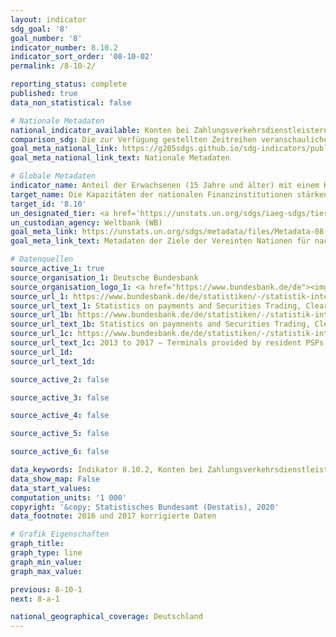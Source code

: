 ```yaml
---
layout: indicator
sdg_goal: '8'
goal_number: '8'
indicator_number: 8.10.2
indicator_sort_order: '08-10-02'
permalink: /8-10-2/

reporting_status: complete
published: true
data_non_statistical: false

# Nationale Metadaten
national_indicator_available: Konten bei Zahlungsverkehrsdienstleistern
comparison_sdg: Die zur Verfügung gestellten Zeitreihen veranschaulichen die Gesamtzahl der (internet/PC-gestützten) übertragbaren Tagesgeldanlagen, während die Metadaten den Prozentsatz der Erwachsenen, die Konten besitzen, fordern. Daher unterscheiden sich die Werte.
goal_meta_national_link: https://g205sdgs.github.io/sdg-indicators/public/MetaDe/8.10.2.pdf
goal_meta_national_link_text: Nationale Metadaten

# Globale Metadaten
indicator_name: Anteil der Erwachsenen (15 Jahre und älter) mit einem Konto bei einer Bank oder einem anderen Finanzinstitut oder einem mobilen Gelddienstleistungsanbieter
target_name: Die Kapazitäten der nationalen Finanzinstitutionen stärken, um den Zugang zu Bank-, Versicherungs- und Finanzdienstleistungen für alle zu begünstigen und zu erweitern
target_id: '8.10'
un_designated_tier: <a href='https://unstats.un.org/sdgs/iaeg-sdgs/tier-classification/' title='Klicken Sie hier um weitere Informationen zur UN-Tier-Klassifikation zu erhalten.'>Tier I</a>
un_custodian_agency: Weltbank (WB)
goal_meta_link: https://unstats.un.org/sdgs/metadata/files/Metadata-08-10-02.pdf
goal_meta_link_text: Metadaten der Ziele der Vereinten Nationen für nachhaltige Entwicklung

# Datenquellen
source_active_1: true
source_organisation_1: Deutsche Bundesbank
source_organisation_logo_1: <a href="https://www.bundesbank.de/de"><img src="https://g205sdgs.github.io/sdg-indicators/public/OrgImgDe/bundesbank.png" alt="Logo bundesbank" style="height:60px; width:148px"/></a>
source_url_1: https://www.bundesbank.de/de/statistiken/-/statistik-internetseiten-ueberarbeitet-796770
source_url_text_1: Statistics on payments and Securities Trading, Clearing and Settlement in Germany 2007 to 2013 – Institutions offering payment services to non-PSPs - internet/PC-linked overnight deposits, table 4
source_url_1b: https://www.bundesbank.de/de/statistiken/-/statistik-internetseiten-ueberarbeitet-796770
source_url_text_1b: Statistics on paymnents and Securities Trading, Clearing and Settlement in Germany 2007 to 2013 – Terminals provided by resident PSPs - ATMs, table 5
source_url_1c: https://www.bundesbank.de/de/statistiken/-/statistik-internetseiten-ueberarbeitet-796770
source_url_text_1c: 2013 to 2017 – Terminals provided by resident PSPs - ATMs, table 5
source_url_1d: 
source_url_text_1d: 

source_active_2: false

source_active_3: false

source_active_4: false

source_active_5: false

source_active_6: false

data_keywords: Indikator 8.10.2, Konten bei Zahlungsverkehrsdienstleistern, Weltbank (WB)
data_show_map: False
data_start_values: 
computation_units: '1 000'
copyright: '&copy; Statistisches Bundesamt (Destatis), 2020'
data_footnote: 2016 und 2017 korrigierte Daten

# Grafik Eigenschaften
graph_title: 
graph_type: line
graph_min_value: 
graph_max_value: 

previous: 8-10-1
next: 8-a-1

national_geographical_coverage: Deutschland
---
```



